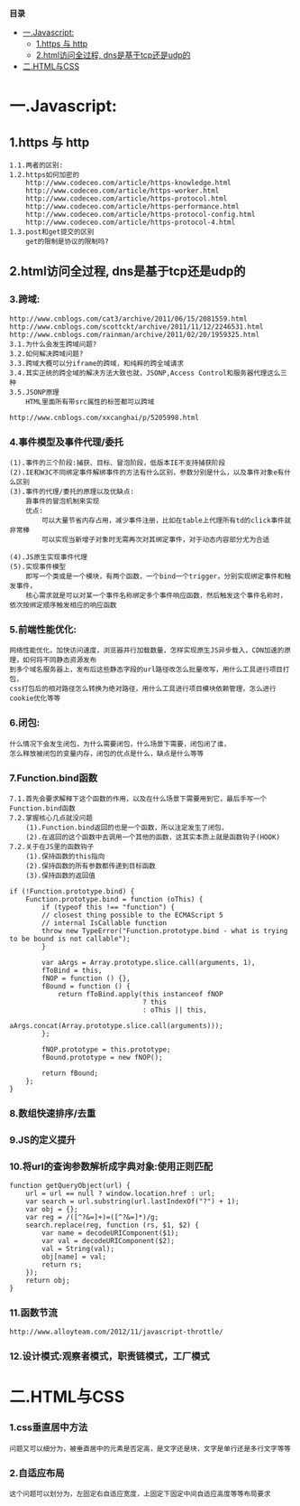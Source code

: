 <!-- START doctoc generated TOC please keep comment here to allow auto update -->
<!-- DON'T EDIT THIS SECTION, INSTEAD RE-RUN doctoc TO UPDATE -->
**目录**

- [一.Javascript:](#%E4%B8%80javascript)
  - [1.https 与 http](#1https-%E4%B8%8E-http)
  - [2.html访问全过程, dns是基于tcp还是udp的](#2html%E8%AE%BF%E9%97%AE%E5%85%A8%E8%BF%87%E7%A8%8B-dns%E6%98%AF%E5%9F%BA%E4%BA%8Etcp%E8%BF%98%E6%98%AFudp%E7%9A%84)
- [二.HTML与CSS](#%E4%BA%8Chtml%E4%B8%8Ecss)

<!-- END doctoc generated TOC please keep comment here to allow auto update -->

# 一.Javascript:
## 1.https 与 http 
	1.1.两者的区别:
	1.2.https如何加密的 
		http://www.codeceo.com/article/https-knowledge.html
		http://www.codeceo.com/article/https-worker.html
		http://www.codeceo.com/article/https-protocol.html
		http://www.codeceo.com/article/https-performance.html
		http://www.codeceo.com/article/https-protocol-config.html
		http://www.codeceo.com/article/https-protocol-4.html
	1.3.post和get提交的区别
		get的限制是协议的限制吗?
## 2.html访问全过程, dns是基于tcp还是udp的


### 3.跨域:
	http://www.cnblogs.com/cat3/archive/2011/06/15/2081559.html
	http://www.cnblogs.com/scottckt/archive/2011/11/12/2246531.html
	http://www.cnblogs.com/rainman/archive/2011/02/20/1959325.html
	3.1.为什么会发生跨域问题?
	3.2.如何解决跨域问题?
	3.3.跨域大概可以分iframe的跨域，和纯粹的跨全域请求
	3.4.其实正统的跨全域的解决方法大致也就，JSONP,Access Control和服务器代理这么三种
	3.5.JSONP原理
		HTML里面所有带src属性的标签都可以跨域
	
	http://www.cnblogs.com/xxcanghai/p/5205998.html
### 4.事件模型及事件代理/委托
	(1).事件的三个阶段:捕获、目标、冒泡阶段，低版本IE不支持捕获阶段
	(2).IE和W3C不同绑定事件解绑事件的方法有什么区别，参数分别是什么，以及事件对象e有什么区别
	(3).事件的代理/委托的原理以及优缺点:
		靠事件的冒泡机制来实现
		优点:
			可以大量节省内存占用，减少事件注册，比如在table上代理所有td的click事件就非常棒
			可以实现当新增子对象时无需再次对其绑定事件，对于动态内容部分尤为合适
		
	(4).JS原生实现事件代理
	(5).实现事件模型
		即写一个类或是一个模块，有两个函数，一个bind一个trigger，分别实现绑定事件和触发事件，
		核心需求就是可以对某一个事件名称绑定多个事件响应函数，然后触发这个事件名称时，依次按绑定顺序触发相应的响应函数

### 5.前端性能优化:	
	网络性能优化，加快访问速度，浏览器并行加载数量，怎样实现原生JS异步载入，CDN加速的原理，如何将不同静态资源发布
	到多个域名服务器上，发布后这些静态字段的url路径改怎么批量改写，用什么工具进行项目打包，
	css打包后的相对路径怎么转换为绝对路径，用什么工具进行项目模块依赖管理，怎么进行cookie优化等等

### 6.闭包:
	什么情况下会发生闭包，为什么需要闭包，什么场景下需要，闭包闭了谁，
	怎么释放被闭包的变量内存，闭包的优点是什么，缺点是什么等等

### 7.Function.bind函数
	7.1.首先会要求解释下这个函数的作用，以及在什么场景下需要用到它，最后手写一个Function.bind函数
	7.2.掌握核心几点就没问题
		(1).Function.bind返回的也是一个函数，所以注定发生了闭包，
		(2).在返回的这个函数中去调用一个其他的函数，这其实本质上就是函数钩子(HOOK)
	7.2.关于在JS里的函数钩子
		(1).保持函数的this指向
		(2).保持函数的所有参数都传递到目标函数
		(3).保持函数的返回值

	if (!Function.prototype.bind) {
		Function.prototype.bind = function (oThis) {
			if (typeof this !== "function") {
			// closest thing possible to the ECMAScript 5
			// internal IsCallable function
			throw new TypeError("Function.prototype.bind - what is trying to be bound is not callable");
			}

			var aArgs = Array.prototype.slice.call(arguments, 1), 
			fToBind = this, 
			fNOP = function () {},
			fBound = function () {
				return fToBind.apply(this instanceof fNOP
									 ? this
									 : oThis || this,
								   aArgs.concat(Array.prototype.slice.call(arguments)));
			};

			fNOP.prototype = this.prototype;
			fBound.prototype = new fNOP();

			return fBound;
		};
	}

### 8.数组快速排序/去重

### 9.JS的定义提升

### 10.将url的查询参数解析成字典对象:使用正则匹配
	function getQueryObject(url) {
		url = url == null ? window.location.href : url;
		var search = url.substring(url.lastIndexOf("?") + 1);
		var obj = {};
		var reg = /([^?&=]+)=([^?&=]*)/g;
		search.replace(reg, function (rs, $1, $2) {
			var name = decodeURIComponent($1);
			var val = decodeURIComponent($2);                
			val = String(val);
			obj[name] = val;
			return rs;
		});
		return obj;
	}
	
### 11.函数节流	
	http://www.alloyteam.com/2012/11/javascript-throttle/

### 12.设计模式:观察者模式，职责链模式，工厂模式
	
# 二.HTML与CSS
### 1.css垂直居中方法
	问题又可以细分为，被垂直居中的元素是否定高，是文字还是块，文字是单行还是多行文字等等
	
### 2.自适应布局
	这个问题可以划分为，左固定右自适应宽度，上固定下固定中间自适应高度等等布局要求












